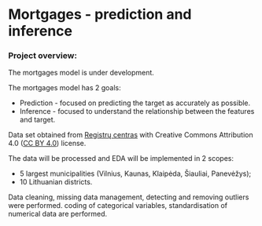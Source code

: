 # Mortgages -  prediction and inference

### Project overview:
The mortgages model is under development.

The mortgages model has 2 goals:
* Prediction  - focused on predicting the target as accurately as possible.
* Inference - focused to understand the relationship between the features and target.

Data set obtained from [Registrų centras](https://www.registrucentras.lt/p/1561) with Creative Commons Attribution 4.0 
([CC BY 4.0](https://creativecommons.org/licenses/by/4.0/deed.lt)) license. 

The data will be processed and EDA will be implemented in 2 scopes:
* 5 largest municipalities (Vilnius, Kaunas, Klaipėda, Šiauliai, Panevėžys);
* 10 Lithuanian districts.

Data cleaning, missing data management, detecting and removing outliers were performed. 
coding of categorical variables, standardisation of numerical data are performed.
 
